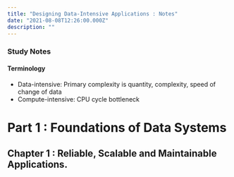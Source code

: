 ```yaml
---
title: "Designing Data-Intensive Applications : Notes"
date: "2021-08-08T12:26:00.000Z"
description: ""
---
```


### Study Notes

#### Terminology

- Data-intensive: Primary complexity is quantity, complexity, speed of change of data
- Compute-intensive: CPU cycle bottleneck

# Part 1 : Foundations of Data Systems

## Chapter 1 : Reliable, Scalable and Maintainable Applications.
